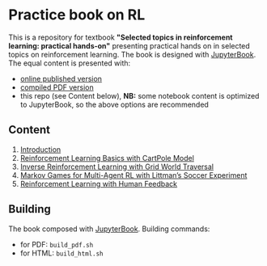 # Practice book on RL

This is a repository for textbook **"Selected topics in reinforcement learning: practical hands-on"** presenting practical hands on in selected topics on reinforcement learning. The book is designed with [JupyterBook](https://jupyterbook.org/en/stable/intro.html). The equal content is presented with:
- [online published version](https://iterater.github.io/education/rl_practice/)
- [compiled PDF version](build_results/book.pdf)
- this repo (see Content below), **NB:** some notebook content is optimized to JupyterBook, so the above options are recommended

## Content
1. [Introduction](intro.md)
1. [Reinforcement Learning Basics with CartPole Model](1_Basic_RL/1_RL_basics.ipynb)
1. [Inverse Reinforcement Learning with Grid World Traversal](2_Inverse_RL/2_IRL.ipynb.ipynb)
1. [Markov Games for Multi-Agent RL with Littman’s Soccer Experiment](3_MARL/MARL.ipynb)
1. [Reinforcement Learning with Human Feedback](4_RLHF/4_RLHF.ipynb)

## Building

The book composed with [JupyterBook](https://jupyterbook.org/). Building commands:
- for PDF: `build_pdf.sh`
- for HTML: `build_html.sh`
